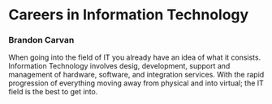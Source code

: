# Careers in Information Technology

### Brandon Carvan

When going into the field of IT you already have an idea of what it consists. Information Technology involves desig, development, support and management of hardware, software, and integration services. With the rapid progression of everything moving away from physical and into virtual; the IT field is the best to get into. 
